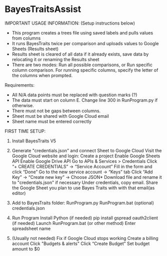 # BayesTraitsAssist

IMPORTANT USAGE INFORMATION: (Setup instructions below)
- This program creates a trees file using saved labels and pulls values from columns
- It runs BayesTraits twice per comparison and uploads values to Google Sheets (Results sheet)
- Results sheet is cleared of all data if it already exists, save data by relocating it or renaming the Results sheet
- There are two modes: Run all possible comparisons, or Run specific column comparison. For running specific columns, specify the letter of the columns when prompted.

Requirements:
- All N/A data points must be replaced with question marks (?)
- The data must start on column E. Change line 300 in RunProgram.py if otherwise.
- There must not be gaps between columns.
- Sheet must be shared with Google Cloud email
- Sheet name must be entered correctly


FIRST TIME SETUP:

1. Install BayesTraits V5

2. Generate "credentials.json" and connect Sheet to Google Cloud
Visit the Google Cloud website and login:
Create a project
Enable Google Sheets API
Enable Google Drive API
Go to APIs & Services > Credentials
Click “+ CREATE CREDENTIALS” → “Service Account”
Fill in the form and click “Done”
Go to the new service account → “Keys” tab
Click “Add Key” → “Create new key” → Choose JSON*
Download file and rename it to "credentials.json" if necessary
Under credentials, copy email.
Share the Google Sheet you plan to use Bayes Traits with with that email(as editor)

2. Add to BayesTraits folder:
RunProgram.py
RunProgram.bat (optional)
credentials.json

3. Run Program
Install Python (if needed)
pip install gspread oauth2client (if needed)
Launch RunProgram.bat (or other method)
Enter spreadsheet name

4. (Usually not needed) Fix if Google Cloud stops working
Create a billing account
Click "Budgets & alerts"
Click “Create Budget”
Set budget amount to $0


